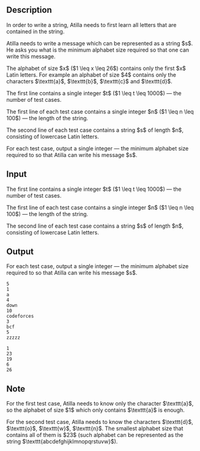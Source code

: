 ## Description

<div><p>In order to write a string, Atilla needs to first learn all letters that are contained in the string.</p><p>Atilla needs to write a message which can be represented as a string $s$. He asks you what is the minimum alphabet size required so that one can write this message.</p><p>The alphabet of size $x$ ($1 \leq x \leq 26$) contains <span class="tex-font-style-bf">only the first</span> $x$ Latin letters. For example an alphabet of size $4$ contains <span class="tex-font-style-bf">only</span> the characters $\texttt{a}$, $\texttt{b}$, $\texttt{c}$ and $\texttt{d}$.</p></div><div class="input-specification"><p>The first line contains a single integer $t$ ($1 \leq t \leq 1000$)&nbsp;— the number of test cases.</p><p>The first line of each test case contains a single integer $n$ ($1 \leq n \leq 100$)&nbsp;— the length of the string.</p><p>The second line of each test case contains a string $s$ of length $n$, consisting of lowercase Latin letters.</p></div><div class="output-specification"><p>For each test case, output a single integer&nbsp;— the minimum alphabet size required to so that Atilla can write his message $s$.</p></div>

## Input

<p>The first line contains a single integer $t$ ($1 \leq t \leq 1000$)&nbsp;— the number of test cases.</p><p>The first line of each test case contains a single integer $n$ ($1 \leq n \leq 100$)&nbsp;— the length of the string.</p><p>The second line of each test case contains a string $s$ of length $n$, consisting of lowercase Latin letters.</p>

## Output

<p>For each test case, output a single integer&nbsp;— the minimum alphabet size required to so that Atilla can write his message $s$.</p>





```input1|2,3,6,7,10,11
5
1
a
4
down
10
codeforces
3
bcf
5
zzzzz
```




```output1
1
23
19
6
26
```



## Note

<p>For the first test case, Atilla needs to know only the character $\texttt{a}$, so the alphabet of size $1$ which only contains $\texttt{a}$ is enough.</p><p>For the second test case, Atilla needs to know the characters $\texttt{d}$, $\texttt{o}$, $\texttt{w}$, $\texttt{n}$. The smallest alphabet size that contains all of them is $23$ (such alphabet can be represented as the string $\texttt{abcdefghijklmnopqrstuvw}$).</p>
